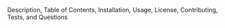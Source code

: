 
  Description, Table of Contents, Installation, Usage, License, Contributing, Tests, and Questions
  
